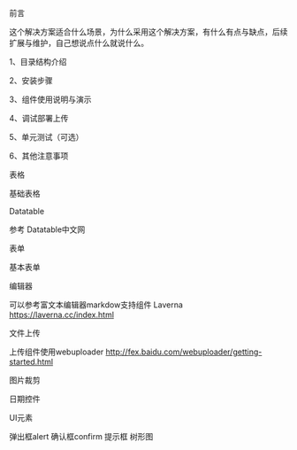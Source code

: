 前言

这个解决方案适合什么场景，为什么采用这个解决方案，有什么有点与缺点，后续扩展与维护，自己想说点什么就说什么。

1、目录结构介绍

2、安装步骤

3、组件使用说明与演示

4、调试部署上传

5、单元测试（可选）

6、其他注意事项

表格

基础表格

Datatable

参考 Datatable中文网

表单

基本表单

编辑器

可以参考富文本编辑器markdow支持组件 Laverna https://laverna.cc/index.html

文件上传

上传组件使用webuploader http://fex.baidu.com/webuploader/getting-started.html

图片裁剪

日期控件

UI元素

弹出框alert
确认框confirm
提示框
树形图

